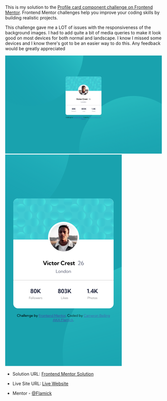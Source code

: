 This is my solution to the [Profile card component challenge on Frontend Mentor](https://www.frontendmentor.io/challenges/profile-card-component-cfArpWshJ). Frontend Mentor challenges help you improve your coding skills by building realistic projects.

This challenge gave me a LOT of issues with the responsiveness of the background images. I had to add quite a bit of media queries to make it look good on most devices for both normal and landscape. I know I missed some devices and I know there's got to be an easier way to do this. Any feedback would be greatly appreciated

![](dist/images/screenshot.png)
![](dist/images/screenshot_mobile.png)



- Solution URL: [Frontend Mentor Solution](https://www.frontendmentor.io/solutions/html5-and-css-with-sass-to-compile-the-css-mv4WQBD_Y)
- Live Site URL: [Live Website](https://awesome-joliot-36899a.netlify.app/)

-  Mentor - [@Flamick](https://www.frontendmentor.io/profile/flamick)